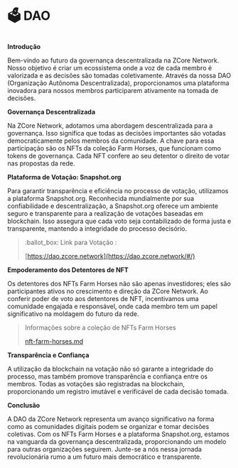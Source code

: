 # 🗳 DAO

<figure><img src="../.gitbook/assets/Captura de Tela 2023-12-14 às 13.48.34.png" alt=""><figcaption></figcaption></figure>

**Introdução**

Bem-vindo ao futuro da governança descentralizada na ZCore Network. Nosso objetivo é criar um ecossistema onde a voz de cada membro é valorizada e as decisões são tomadas coletivamente. Através da nossa DAO (Organização Autônoma Descentralizada), proporcionamos uma plataforma inovadora para nossos membros participarem ativamente na tomada de decisões.

**Governança Descentralizada**

Na ZCore Network, adotamos uma abordagem descentralizada para a governança. Isso significa que todas as decisões importantes são votadas democraticamente pelos membros da comunidade. A chave para essa participação são os NFTs da coleção Farm Horses, que funcionam como tokens de governança. Cada NFT confere ao seu detentor o direito de votar nas propostas da rede.

**Plataforma de Votação: Snapshot.org**

Para garantir transparência e eficiência no processo de votação, utilizamos a plataforma Snapshot.org. Reconhecida mundialmente por sua confiabilidade e descentralização, a Snapshot.org oferece um ambiente seguro e transparente para a realização de votações baseadas em blockchain. Isso assegura que cada voto seja contabilizado de forma justa e transparente, mantendo a integridade do processo decisório.

> :ballot\_box: Link para Votação :&#x20;
>
> [https://dao.zcore.network](https://dao.zcore.network/#/)

**Empoderamento dos Detentores de NFT**

Os detentores dos NFTs Farm Horses não são apenas investidores; eles são participantes ativos no crescimento e direção da ZCore Network. Ao conferir poder de voto aos detentores de NFT, incentivamos uma comunidade engajada e responsável, onde cada membro tem um papel significativo na moldagem do futuro da rede.

> Informações sobre a coleção de NFTs Farm Horses
>
> [nft-farm-horses.md](nft-farm-horses.md "mention")

**Transparência e Confiança**

A utilização da blockchain na votação não só garante a integridade do processo, mas também promove transparência e confiança entre os membros. Todas as votações são registradas na blockchain, proporcionando um registro imutável e verificável de cada decisão tomada.

**Conclusão**

A DAO da ZCore Network representa um avanço significativo na forma como as comunidades digitais podem se organizar e tomar decisões coletivas. Com os NFTs Farm Horses e a plataforma Snapshot.org, estamos na vanguarda da governança descentralizada, proporcionando um modelo para outras organizações seguirem. Junte-se a nós nessa jornada revolucionária rumo a um futuro mais democrático e transparente.
